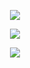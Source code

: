 <p align="center"> 
    <img src="https://komarev.com/ghpvc/?username=astronovaIite&label=Welcome+to+my+profile+!&color=490A51&style=flat-square"/>
<p align="center">
<img src="https://files.catbox.moe/7udvm3.gif"/>
</p>

<p align="center">
    <img src="https://readme-typing-svg.demolab.com?font=Special+Elite&duration=2500&pause=1500&color=490A51&width=550&lines=Hello!+Welcome+to+my+Github!+You+can+call+me+Kevhen!;Please+read+my+rentry+before+interacting.;Graphic+Credits%3A+%40june10507248+on+Twitter%22%2F%3E"/>
</p>

